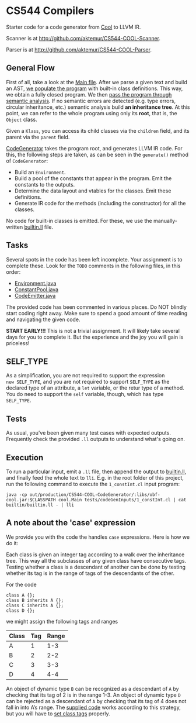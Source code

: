 # CS544 Compilers

Starter code for a code generator from [Cool](http://theory.stanford.edu/~aiken/software/cool/cool.html)
to LLVM IR.

Scanner is at <http://github.com/aktemur/CS544-COOL-Scanner>.

Parser is at <http://github.com/aktemur/CS544-COOL-Parser>.

## General Flow

First of all, take a look at the [Main file](src/cool/Main.java).
After we parse a given text and build an AST,
[we populate the program](src/cool/Main.java#L40) with built-in class
definitions. This way, we obtain a fully closed program.
We then [pass the program through semantic analysis](src/cool/Main.java#L46).
If no semantic errors are detected (e.g. type errors, circular inheritance, etc.)
semantic analysis build **an inheritance tree**.
At this point, we can refer to the whole program using only its **root**,
that is, the `Object` class.

Given a `Klass`, you can access its child classes via the `children` field,
 and its parent via the `parent` field.
 
[CodeGenerator](src/cool/cgen/CodeGenerator.java) takes the program root,
 and generates LLVM IR code. For this, the following steps are taken,
 as can be seen in the `generate()` method of `CodeGenerator`:
 
 * Build an `Environment`.
 * Build a pool of the constants that appear in the program. 
   Emit the constants to the outputs.
 * Determine the data layout and vtables for the classes.
   Emit these definitions.
 * Generate IR code for the methods (including the constructor) for all the classes.
 
 No code for built-in classes is emitted. For these, we use the 
 manually-written [builtin.ll](builtin/builtin.ll) file.
 
## Tasks
 
Several spots in the code has been left incomplete.
Your assignment is to complete these. Look for the `TODO` comments
in the following files, in this order:

* [Environment.java](src/cool/util/Environment.java)
* [ConstantPool.java](src/cool/cgen/ConstantPool.java)
* [CodeEmitter.java](src/cool/cgen/CodeEmitter.java)
  
The provided code has been commented in various places.
Do NOT blindly start coding right away.
Make sure to spend a good amount of time reading and navigating the given code.

**START EARLY!!!** This is not a trivial assignment.
It will likely take several days for you to complete it.
But the experience and the joy you will gain is priceless!

## SELF_TYPE

As a simplification, you are not required to support the expression                                                                     
`new SELF_TYPE`, and you are not required to support
`SELF_TYPE` as the declared type of an attribute, a `let` variable,
or the retur type of a method.
You do need to support the `self` variable, though, which has type `SELF_TYPE`.

## Tests

As usual, you've been given many test cases with expected outputs.
Frequently check the provided `.ll` outputs to understand what's going on.

## Execution

To run a particular input, emit a `.ll` file, then append the output to
[builtin.ll](builtin/builtin.ll), and finally feed the whole text to `lli`.
E.g. in the root folder of this project, run the following command
to execute the `1_constInt.cl` input program:

```
java -cp out/production/CS544-COOL-CodeGenerator/:libs/obf-cool.jar:$CLASSPATH cool.Main tests/codeGenInputs/1_constInt.cl | cat builtin/builtin.ll - | lli
```

## A note about the 'case' expression

We provide you with the code the handles `case` expressions.
Here is how we do it:

Each class is given an integer tag according to a walk over the inheritance tree.
This way all the subclasses of any given class have consecutive tags.
Testing whether a class is a descendant of another can be done by testing whether its tag
is in the range of tags of the descendants of the other.

For the code

```
class A {};
class B inherits A {};
class C inherits A {};
class D {};
```
    
we might assign the following tags and ranges

| Class  | Tag | Range |
| ------ | --- | ----- |
| A      | 1   | 1-3   |
| B      | 2   | 2-2   |
| C      | 3   | 3-3   |
| D      | 4   | 4-4   |

An object of dynamic type `B` can be recognized as a descendant of `A` by checking that its tag of 2 is in the range 1-3.
An object of dynamic type `D` can be rejected as a descendant of `A` by checking that its tag of 4 does not fall in into A’s range.
The [supplied code](src/cool/cgen/CodeEmitter.java#L187) works according to this strategy,
but you will have to [set class tags](src/cool/util/Environment.java#L53) properly.



